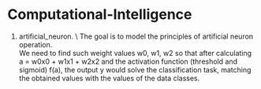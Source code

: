 # Computational-Intelligence

1. artificial_neuron. \ 
The goal is to model the principles of artificial neuron operation.\
We need to find such weight values w0, w1, w2 so that after calculating a = w0x0 + w1x1 + w2x2 and the activation function (threshold and sigmoid) f(a), the output y would solve the classification task, matching the obtained values with the values of the data classes.

